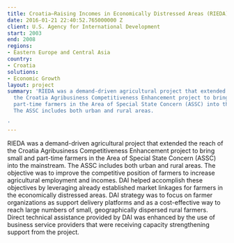 ```yaml
---
title: Croatia—Raising Incomes in Economically Distressed Areas (RIEDA)
date: 2016-01-21 22:40:52.765000000 Z
client: U.S. Agency for International Development
start: 2003
end: 2008
regions:
- Eastern Europe and Central Asia
country:
- Croatia
solutions:
- Economic Growth
layout: project
summary: 'RIEDA was a demand-driven agricultural project that extended the reach of
  the Croatia Agribusiness Competitiveness Enhancement project to bring small and
  part-time farmers in the Area of Special State Concern (ASSC) into the mainstream.
  The ASSC includes both urban and rural areas.

'
---
```


RIEDA was a demand-driven agricultural project that extended the reach of the Croatia Agribusiness Competitiveness Enhancement project to bring small and part-time farmers in the Area of Special State Concern (ASSC) into the mainstream. The ASSC includes both urban and rural areas. The objective was to improve the competitive position of farmers to increase agricultural employment and incomes. DAI helped accomplish these objectives by leveraging already established market linkages for farmers in the economically distressed areas. DAI strategy was to focus on farmer organizations as support delivery platforms and as a cost-effective way to reach large numbers of small, geographically dispersed rural farmers. Direct technical assistance provided by DAI was enhanced by the use of business service providers that were receiving capacity strengthening support from the project.
